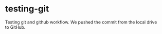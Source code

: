 # testing-git
Testing git and github workflow.
We pushed the commit from the local drive to GitHub.
